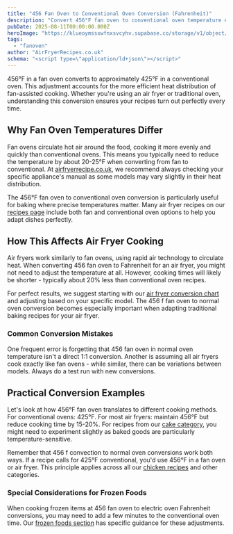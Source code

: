 ```yaml
---
title: "456 Fan Oven to Conventional Oven Conversion (Fahrenheit)"
description: "Convert 456°F fan oven to conventional oven temperature easily. Learn the exact equivalent and how it affects your air fryer cooking with our simple guide."
pubDate: 2025-08-11T00:00:00.000Z
heroImage: "https://klueoymssxwfnxsvcyhv.supabase.co/storage/v1/object/public/md/456-fan-oven-to-conventional-oven-conversion-fahrenheit-1a0cf8fb.png"
tags:
  - "fanoven"
author: "AirFryerRecipes.co.uk"
schema: "<script type=\"application/ld+json\"></script>"
---
```


<p>456°F in a fan oven converts to approximately 425°F in a conventional oven. This adjustment accounts for the more efficient heat distribution of fan-assisted cooking. Whether you're using an air fryer or traditional oven, understanding this conversion ensures your recipes turn out perfectly every time.</p>

<h2>Why Fan Oven Temperatures Differ</h2>
<p>Fan ovens circulate hot air around the food, cooking it more evenly and quickly than conventional ovens. This means you typically need to reduce the temperature by about 20-25°F when converting from fan to conventional. At <a href=https://www.airfryerrecipe.co.uk>airfryerrecipe.co.uk</a>, we recommend always checking your specific appliance's manual as some models may vary slightly in their heat distribution.</p>
<p>The 456°F fan oven to conventional oven conversion is particularly useful for baking where precise temperatures matter. Many air fryer recipes on our <a href=https://www.airfryerrecipe.co.uk/recipes>recipes page</a> include both fan and conventional oven options to help you adapt dishes perfectly.</p>

<h2>How This Affects Air Fryer Cooking</h2>
<p>Air fryers work similarly to fan ovens, using rapid air technology to circulate heat. When converting 456 fan oven to Fahrenheit for an air fryer, you might not need to adjust the temperature at all. However, cooking times will likely be shorter - typically about 20% less than conventional oven recipes.</p>
<p>For perfect results, we suggest starting with our <a href=https://www.airfryerrecipe.co.uk/air-fryer-conversion-chart>air fryer conversion chart</a> and adjusting based on your specific model. The 456 f fan oven to normal oven conversion becomes especially important when adapting traditional baking recipes for your air fryer.</p>

<h3>Common Conversion Mistakes</h3>
<p>One frequent error is forgetting that 456 fan oven in normal oven temperature isn't a direct 1:1 conversion. Another is assuming all air fryers cook exactly like fan ovens - while similar, there can be variations between models. Always do a test run with new conversions.</p>

<h2>Practical Conversion Examples</h2>
<p>Let's look at how 456°F fan oven translates to different cooking methods. For conventional ovens: 425°F. For most air fryers: maintain 456°F but reduce cooking time by 15-20%. For recipes from our <a href=https://www.airfryerrecipe.co.uk/recipe-category/cakes>cake category</a>, you might need to experiment slightly as baked goods are particularly temperature-sensitive.</p>
<p>Remember that 456 f convection to normal oven conversions work both ways. If a recipe calls for 425°F conventional, you'd use 456°F in a fan oven or air fryer. This principle applies across all our <a href=https://www.airfryerrecipe.co.uk/recipe-category/chicken>chicken recipes</a> and other categories.</p>

<h3>Special Considerations for Frozen Foods</h3>
<p>When cooking frozen items at 456 fan oven to electric oven Fahrenheit conversions, you may need to add a few minutes to the conventional oven time. Our <a href=https://www.airfryerrecipe.co.uk/recipe-category/frozen-foods>frozen foods section</a> has specific guidance for these adjustments.</p>